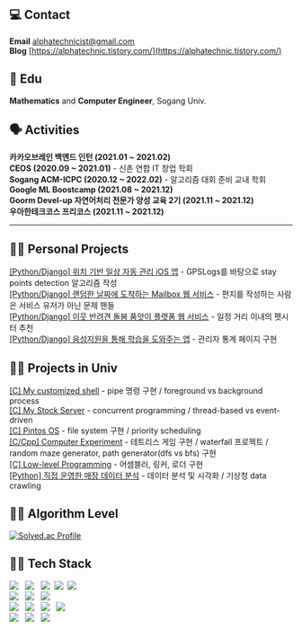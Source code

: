 ## 💻 Contact
**Email** alphatechnicist@gmail.com<br>
**Blog** [https://alphatechnic.tistory.com/](https://alphatechnic.tistory.com/)

## 🏫 Edu
**Mathematics** and **Computer Engineer**, Sogang Univ.

## 🗣 Activities

**카카오브레인 백엔드 인턴 (2021.01 ~ 2021.02)**<br>**CEOS (2020.09 ~ 2021.01)** - 신촌 연합 IT 창업 학회<br>**Sogang ACM-ICPC (2020.12 ~ 2022.02)** - 알고리즘 대회 준비 교내 학회<br>**Google ML Boostcamp (2021.08 ~ 2021.12)**<br>**Goorm Devel-up 자연어처리 전문가 양성 교육 2기 (2021.11 ~ 2021.12)**<br>**우아한테크코스 프리코스 (2021.11 ~ 2021.12)**<br>

--------------------------------------------------------------------------------
## 🧑‍💻 Personal Projects

[[Python/Django] 위치 기반 일상 자동 관리 iOS 앱](https://github.com/neo-wolley/wolley-deploy) - GPSLogs를 바탕으로 stay points detection 알고리즘 작성<br>[[Python/Django] 랜덤한 날짜에 도착하는 Mailbox 웹 서비스](https://github.com/POPPY-MAIL) - 편지를 작성하는 사람은 서비스 유저가 아닌 문제 핸들<br>[[Python/Django] 이웃 반려견 돌봄 품앗이 플랫폼 웹 서비스](https://github.com/AlphaTechnic/poppy_project_mvp_backend) - 일정 거리 이내의 펫시터 추천<br>[[Python/Django] 음성지원을 통해 학습을 도와주는 앱](https://github.com/voicequizlet) - 관리자 통계 페이지 구현<br>

## 🧑‍💻 Projects in Univ

[[C] My customized shell](https://github.com/AlphaTechnic/2021-1_system_programming_proj/tree/master/sp_proj4) - pipe 명령 구현 / foreground vs background process<br>[[C] My Stock Server](https://github.com/AlphaTechnic/2021-1_system_programming_proj/tree/master/sp_proj5) - concurrent programming / thread-based vs event-driven<br>[[C] Pintos OS](https://github.com/AlphaTechnic/2021-2_OS_Pintos_proj) - file system 구현 / priority scheduling<br>[[C/Cpp] Computer Experiment](https://github.com/AlphaTechnic/2020-2_computer_experiment_1) - 테트리스 게임 구현 / waterfall 프로젝트 / random maze generator, path generator(dfs vs bfs) 구현<br>[[C] Low-level Programming](https://github.com/AlphaTechnic/2021-1_system_programming_proj) - 어셈블러, 링커, 로더 구현<br>[[Python] 직접 운영한 매장 데이터 분석](https://github.com/AlphaTechnic/2020-1_fundamental_big_data_programming_course) - 데이터 분석 및 시각화 / 기상청 data crawling


## 🧑‍💻 Algorithm Level
[![Solved.ac Profile](http://mazassumnida.wtf/api/generate_badge?boj=AlphaTechnic)](https://solved.ac/AlphaTechnic)


## 🧑‍💻 Tech Stack

<p align="left">
  <img src="https://img.shields.io/badge/C-A8B9CC?style=flat-square&logo=C&logoColor=white"/></a> &nbsp 
  <img src="https://img.shields.io/badge/c++-00599C?style=flat-square&logo=c%2B%2B&logoColor=white"/></a> &nbsp
  <img src="https://img.shields.io/badge/Python-3766AB?style=flat-square&logo=Python&logoColor=white"/></a>&nbsp
  <img src="https://img.shields.io/badge/Django-092E20?style=flat-square&logo=Django&logoColor=white"/></a>&nbsp 
  <img src="https://img.shields.io/badge/Java-007396?style=flat-square&logo=Java&logoColor=white"/></a> &nbsp <br>
  <img src="https://img.shields.io/badge/MySQL-4479A1?style=flat-square&logo=MySQL&logoColor=white"/></a> &nbsp
  <img src="https://img.shields.io/badge/MariaDB-003545?style=flat-square&logo=mariadb&logoColor=white"/></a> &nbsp 
  <img src="https://img.shields.io/badge/MongoDB-47A248?style=flat-square&logo=MongoDB&logoColor=white"/></a> &nbsp <br>
  <img src="https://img.shields.io/badge/Amazon AWS-232F3E?style=flat-square&logo=Amazon%20AWS&logoColor=white"/></a> &nbsp
  <img src="https://img.shields.io/badge/GoogleCloud-%234285F4.svg?style=flat-square&logo=google-cloud&logoColor=white"/></a> &nbsp
  <img src="https://img.shields.io/badge/docker-%230db7ed.svg?style=flat-square&logo=docker&logoColor=white"/></a> &nbsp
  <img src="https://img.shields.io/badge/jenkins-%232C5263.svg?style=flat-square&logo=jenkins&logoColor=white"/></a> &nbsp <br>
  <img src="https://img.shields.io/badge/TensorFlow-%23FF6F00.svg?style=flat-square&logo=TensorFlow&logoColor=white"/></a> &nbsp
  <img src="https://img.shields.io/badge/pandas-%23150458.svg?style=flat-square&logo=pandas&logoColor=white"/></a> &nbsp
  <img src="https://img.shields.io/badge/numpy-%23013243.svg?style=flat-square&logo=numpy&logoColor=white"/></a> &nbsp
</p>

